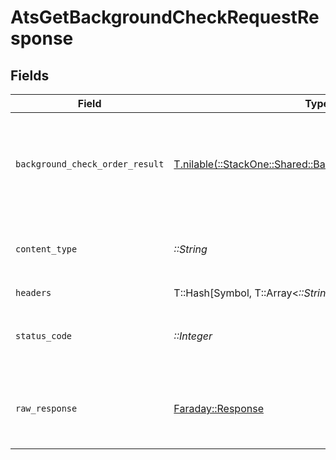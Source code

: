 # AtsGetBackgroundCheckRequestResponse


## Fields

| Field                                                                                                          | Type                                                                                                           | Required                                                                                                       | Description                                                                                                    |
| -------------------------------------------------------------------------------------------------------------- | -------------------------------------------------------------------------------------------------------------- | -------------------------------------------------------------------------------------------------------------- | -------------------------------------------------------------------------------------------------------------- |
| `background_check_order_result`                                                                                | [T.nilable(::StackOne::Shared::BackgroundCheckOrderResult)](../../models/shared/backgroundcheckorderresult.md) | :heavy_minus_sign:                                                                                             | The background check order with the given identifier was retrieved.                                            |
| `content_type`                                                                                                 | *::String*                                                                                                     | :heavy_check_mark:                                                                                             | HTTP response content type for this operation                                                                  |
| `headers`                                                                                                      | T::Hash[Symbol, T::Array<*::String*>]                                                                          | :heavy_check_mark:                                                                                             | N/A                                                                                                            |
| `status_code`                                                                                                  | *::Integer*                                                                                                    | :heavy_check_mark:                                                                                             | HTTP response status code for this operation                                                                   |
| `raw_response`                                                                                                 | [Faraday::Response](https://www.rubydoc.info/gems/faraday/Faraday/Response)                                    | :heavy_check_mark:                                                                                             | Raw HTTP response; suitable for custom response parsing                                                        |